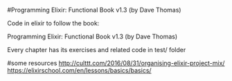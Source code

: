 #Programming Elixir: Functional Book v1.3 (by Dave Thomas)

Code in elixir to follow the book:

Programming Elixir: Functional Book v1.3 (by Dave Thomas)

Every chapter has its exercises and related code in test/ folder

#some resources
http://culttt.com/2016/08/31/organising-elixir-project-mix/
https://elixirschool.com/en/lessons/basics/basics/


